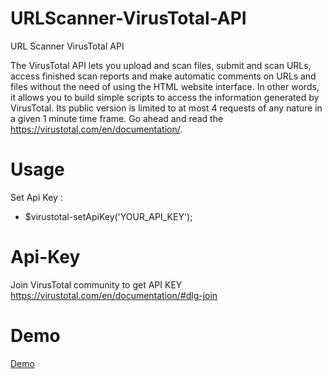 # URLScanner-VirusTotal-API
URL Scanner VirusTotal API

The VirusTotal API lets you upload and scan files, submit and scan URLs, access 
finished scan reports and make automatic comments on URLs and files 
without the need of using the HTML website interface. 
In other words, it allows you to build simple scripts to access the information generated by VirusTotal. 
Its public version is limited to at most 4 requests of any nature in a given 1 minute time frame. 
Go ahead and read the https://virustotal.com/en/documentation/.

# Usage
Set Api Key :
- $virustotal-setApiKey('YOUR_API_KEY');

# Api-Key
Join VirusTotal community to get API KEY https://virustotal.com/en/documentation/#dlg-join

# Demo
<a href="https://urlscan.bayyu.net/">Demo</a>
